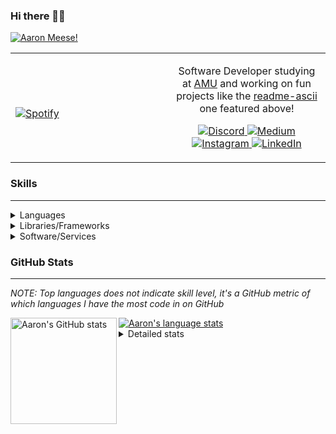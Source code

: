 ### Hi there 👋🏻
[![Aaron Meese!](https://user-images.githubusercontent.com/17814535/88975338-a2aabf00-d27f-11ea-963f-8a19608716b4.png)](https://github.com/ajmeese7/readme-ascii "README ASCII")

<!-- Modified from project here: https://github.com/novatorem/novatorem -->
<table width="100%"> 
  <tr>
  <td width="50%">
      
&nbsp; <br> [![Spotify](https://ajmeese7.vercel.app/api/spotify)](https://open.spotify.com/user/ajmeese)

  </td>
  <td width="50%">

<p align="center">
Software Developer studying at <a href="https://www.amu.apus.edu/">AMU</a> and working on fun 
projects like the <a href="https://github.com/ajmeese7/readme-ascii">readme-ascii</a> one featured above!
</p>
<p align="center">
  <a href="https://discord.gg/PxRTQg3">
    <img src="https://img.shields.io/badge/discord-ajmeese7%234835-369?style=flat-square&logo=discord&logoColor=white&color=purple" alt="Discord" title="Discord">
  </a>
  <a href="https://link.aaronmeese.com/medium">
    <img src="https://img.shields.io/badge/medium-ajmeese7-1DB954?style=flat-square&logo=medium&logoColor=white" alt="Medium" title="Medium">
  </a>
  <br />
  <a href="https://link.aaronmeese.com/instagram">
    <img src="https://img.shields.io/badge/instagram-ajmeese7-1DB954?style=flat-square&logo=instagram&logoColor=white&color=c13584" alt="Instagram" title="Instagram">
  </a>
  <a href="https://link.aaronmeese.com/linkedin">
    <img src="https://img.shields.io/badge/linkedIn-aaronmeese-1DB954?style=flat-square&logo=linkedin&logoColor=white&color=blue" alt="LinkedIn" title="LinkedIn">
  </a>
</p>
  </td>
  </table>

[//]: <> (The `&nbsp;` is to have Aphelion take up more space)

### Skills ###
----
<details>
<summary>Languages</summary>

+ JavaScript
+ HTML
+ CSS
    + [README ASCII](https://github.com/ajmeese7/readme-ascii)
+ PHP
    + [Coupon Booked](https://github.com/ajmeese7/coupon-booked)
    + [Steam Summary](https://github.com/ajmeese7/steam-summary)
+ Java
    + [BRCC Java](https://github.com/ajmeese7/brcc-java)
    + [Euler Problems](https://github.com/ajmeese7/euler-problems)

</details>
<details>
<summary>Libraries/Frameworks</summary>

+ NodeJS
    + [Snapchat Share](https://github.com/ajmeese7/snapchat-share)
    + [FRC Spreadsheets](https://github.com/ajmeese7/frc-spreadsheets)
+ Cordova
+ React Native
+ jQuery
+ Discord.js
    + [Spambot](https://github.com/ajmeese7/spambot)
    + [Automatic Reactions](https://github.com/ajmeese7/automatic-reactions)
    + [Multiple Reactions](https://github.com/ajmeese7/multiple-reactions)
    + [Galley Calls](https://github.com/ajmeese7/galley-calls)
    + [Tatsu Toolbox](https://github.com/ajmeese7/tatsu-toolbox)
+ Puppeteer
    + [README ASCII](https://github.com/ajmeese7/readme-ascii)
    + [Dynamic Page Retrieval](https://github.com/ajmeese7/dynamic-page-retrieval)
+ Nightmare.js
    + [Steam Queue Clicker](https://github.com/ajmeese7/steam-queue-clicker)
    + [Repbot](https://github.com/ajmeese7/repbot)
+ Express
    + [Galley Calls](https://github.com/ajmeese7/galley-calls)
+ pdf-lib
+ async

</details>
<details>
<summary>Software/Services</summary>

+ Wallpaper Engine
    + [Random Wallpaper](https://github.com/ajmeese7/random-wallpaper)
    + [Image of the Day](https://github.com/ajmeese7/image-of-the-day)
+ phpMyAdmin
+ cPanel
+ Cloudinary
+ Cloudflare Workers
+ Firefox Extensions
    + [Chess Next Move](https://github.com/ajmeese7/chess-next-move)
    + [Gmail Label Organizer](https://github.com/ajmeese7/gmail-label-organizer)
+ Google Analytics
+ Heroku
+ Nexmo
+ Twilio
    + [Galley Calls](https://github.com/ajmeese7/galley-calls)
+ Sonix
    + [Galley Calls](https://github.com/ajmeese7/galley-calls)
+ Auth0
+ OneSignal

</details>

### GitHub Stats ###
----
*NOTE: Top languages does not indicate skill level, it's a GitHub metric of which languages I have the most code in on GitHub*

<a href="https://profile-summary-for-github.com/user/ajmeese7">
  <img align="left" height="170px" src="https://github-readme-stats.vercel.app/api?username=ajmeese7&show_icons=true&line_height=27&count_private=true&include_all_commits=true" alt="Aaron's GitHub stats"/>
  <img src="https://github-readme-stats.vercel.app/api/top-langs/?username=ajmeese7&hide_langs_below=5&layout=compact" alt="Aaron's language stats"/>
</a>

<details>
<summary>Detailed stats</summary>

### :zap: Recent Activity
<!--START_SECTION:activity-->
1. 🗣 Commented on [#169](https://github.com/jlobos/instagram-web-api/issues/169) in [jlobos/instagram-web-api](https://github.com/jlobos/instagram-web-api)
2. 🎉 Merged PR [#4](https://github.com/ajmeese7/snapchat-share/pull/4) in [ajmeese7/snapchat-share](https://github.com/ajmeese7/snapchat-share)
3. ❗️ Closed issue [#1](https://github.com/hellokellyworld/purejswatermark-js-example/issues/1) in [hellokellyworld/purejswatermark-js-example](https://github.com/hellokellyworld/purejswatermark-js-example)
4. 🗣 Commented on [#1](https://github.com/hellokellyworld/purejswatermark-js-example/issues/1) in [hellokellyworld/purejswatermark-js-example](https://github.com/hellokellyworld/purejswatermark-js-example)
5. ❗️ Opened issue [#1](https://github.com/hellokellyworld/purejswatermark-js-example/issues/1) in [hellokellyworld/purejswatermark-js-example](https://github.com/hellokellyworld/purejswatermark-js-example)
<!--END_SECTION:activity-->

### 🧐 Waka Stats
<!--START_SECTION:waka-->
**🐱 My Github Data** 

> 🏆 117 Contributions in the Year 2021
 > 
> 📦 65.1 kB Used in Github's Storage 
 > 
> 🚫 Not Opted to Hire
 > 
> 📜 51 Public Repositories 
 > 
> 🔑 21 Private Repositories  
 > 
**I'm an Early 🐤** 

```text
🌞 Morning    309 commits    ████████░░░░░░░░░░░░░░░░░   34.14% 
🌆 Daytime    389 commits    ██████████░░░░░░░░░░░░░░░   42.98% 
🌃 Evening    197 commits    █████░░░░░░░░░░░░░░░░░░░░   21.77% 
🌙 Night      10 commits     ░░░░░░░░░░░░░░░░░░░░░░░░░   1.1%

```
📅 **I'm Most Productive on Saturday** 

```text
Monday       110 commits    ███░░░░░░░░░░░░░░░░░░░░░░   12.15% 
Tuesday      121 commits    ███░░░░░░░░░░░░░░░░░░░░░░   13.37% 
Wednesday    94 commits     ██░░░░░░░░░░░░░░░░░░░░░░░   10.39% 
Thursday     107 commits    ███░░░░░░░░░░░░░░░░░░░░░░   11.82% 
Friday       129 commits    ███░░░░░░░░░░░░░░░░░░░░░░   14.25% 
Saturday     176 commits    ████░░░░░░░░░░░░░░░░░░░░░   19.45% 
Sunday       168 commits    ████░░░░░░░░░░░░░░░░░░░░░   18.56%

```


📊 **This Week I Spent My Time On** 

```text
⌚︎ Time Zone: America/Chicago

💬 Programming Languages: 
HTML                     4 hrs 8 mins        ████████████░░░░░░░░░░░░░   51.01% 
JavaScript               2 hrs 58 mins       █████████░░░░░░░░░░░░░░░░   36.61% 
Other                    20 mins             █░░░░░░░░░░░░░░░░░░░░░░░░   4.28% 
Python                   19 mins             █░░░░░░░░░░░░░░░░░░░░░░░░   3.93% 
CSS                      16 mins             ░░░░░░░░░░░░░░░░░░░░░░░░░   3.46%

🐱‍💻 Projects: 
_WebDev-College          4 hrs 45 mins       ██████████████░░░░░░░░░░░   58.4% 
social-dashboard         3 hrs 22 mins       ██████████░░░░░░░░░░░░░░░   41.58% 
react-portfolio-template 0 secs              ░░░░░░░░░░░░░░░░░░░░░░░░░   0.02%

```

**I Mostly Code in JavaScript** 

```text
JavaScript               30 repos            ██████████████░░░░░░░░░░░   57.69% 
HTML                     9 repos             ████░░░░░░░░░░░░░░░░░░░░░   17.31% 
Java                     4 repos             ██░░░░░░░░░░░░░░░░░░░░░░░   7.69% 
CSS                      3 repos             █░░░░░░░░░░░░░░░░░░░░░░░░   5.77% 
Python                   3 repos             █░░░░░░░░░░░░░░░░░░░░░░░░   5.77%

```



<!--END_SECTION:waka-->
</details>
